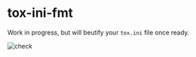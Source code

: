 # tox-ini-fmt

Work in progress, but will beutify your `tox.ini` file once ready.

![check](https://github.com/tox-dev/tox-ini-fmt/workflows/check/badge.svg?branch=main)
